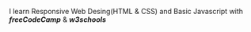 I learn Responsive Web Desing(HTML & CSS) and Basic Javascript with ***freeCodeCamp*** & ***w3schools***
